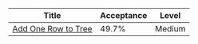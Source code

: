 | Title                                                                    | Acceptance   | Level   |
|--------------------------------------------------------------------------|--------------|---------|
| [Add One Row to Tree](https://leetcode.com/problems/add-one-row-to-tree) | 49.7%        | Medium  |